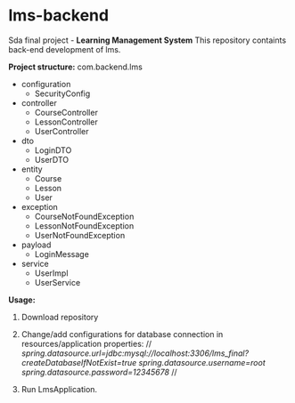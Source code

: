 # lms-backend
Sda final project - **Learning Management System**
This repository containts back-end development of lms.

**Project structure:**
com.backend.lms
  - configuration
    - SecurityConfig
  - controller
    - CourseController
    - LessonController
    - UserController
  - dto
    - LoginDTO
    - UserDTO
  - entity
    - Course
    - Lesson
    - User
  - exception
    - CourseNotFoundException
    - LessonNotFoundException
    - UserNotFoundException   
  - payload
    - LoginMessage
  - service
    - UserImpl
    - UserService
    
**Usage:**

1. Download repository 

2. Change/add configurations for database connection in resources/application properties:
//
_spring.datasource.url=jdbc:mysql://localhost:3306/lms_final?createDatabaseIfNotExist=true 
spring.datasource.username=root
spring.datasource.password=12345678_
//

3. Run LmsApplication.


